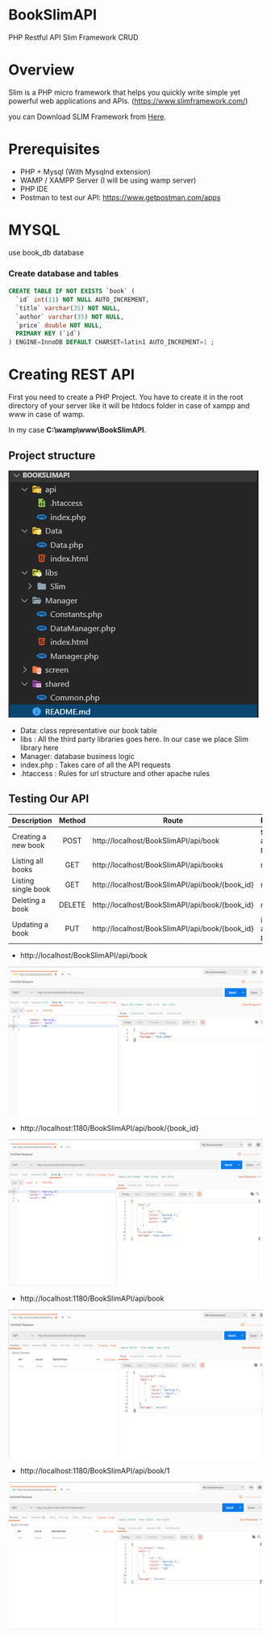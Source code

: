 # BookSlimAPI
PHP Restful API Slim Framework CRUD


# Overview
Slim is a PHP micro framework that helps you quickly write simple yet powerful web applications and APIs. (https://www.slimframework.com/)

you can Download SLIM Framework from [Here](https://github.com/slimphp/Slim).


# Prerequisites
*	PHP + Mysql (With Mysqlnd extension)
* WAMP / XAMPP Server (I will be using wamp server) 
* PHP IDE
* Postman to test our API: https://www.getpostman.com/apps

# MYSQL
 use book_db database
 
### Create database and tables
```sql
CREATE TABLE IF NOT EXISTS `book` (
  `id` int(11) NOT NULL AUTO_INCREMENT,
  `title` varchar(35) NOT NULL,
  `author` varchar(35) NOT NULL,
  `price` double NOT NULL,
  PRIMARY KEY (`id`)
) ENGINE=InnoDB DEFAULT CHARSET=latin1 AUTO_INCREMENT=1 ;
```

# Creating REST API

First you need to create a PHP Project. You have to create it in the root directory of your server like it will be htdocs folder in case of xampp and www in case of wamp.

In my case **C:\wamp\www\BookSlimAPI**.

## Project structure

![capture 1](https://github.com/anicetkeric/BookSlimAPI/blob/master/screen/1.PNG)

* Data: class representative our book table
* libs : All the third party libraries goes here. In our case we place Slim library here
* Manager:  database business logic
* index.php : Takes care of all the API requests
* .htaccess : Rules for url structure and other apache rules 


## Testing Our API

| Description        | Method |Route  | Params
| ------------- |:-------------:| -----|-----|
| Creating a new book    | POST |http://localhost/BookSlimAPI/api/book |title, author, price |
|Listing all books      | GET      |  http://localhost/BookSlimAPI/api/books | none
| Listing single book | GET     |   http://localhost/BookSlimAPI/api/book/{book_id} | none
| Deleting a book |DELETE      |   http://localhost/BookSlimAPI/api/book/{book_id} | none
| Updating a book | PUT     |   http://localhost/BookSlimAPI/api/book/{book_id} | id, title, author, price|



* http://localhost/BookSlimAPI/api/book

![capture 2](https://github.com/anicetkeric/BookSlimAPI/blob/master/screen/2.PNG)


* http://localhost:1180/BookSlimAPI/api/book/{book_id}

![capture 3](https://github.com/anicetkeric/BookSlimAPI/blob/master/screen/3.PNG)


* http://localhost:1180/BookSlimAPI/api/book

![capture 4](https://github.com/anicetkeric/BookSlimAPI/blob/master/screen/4.PNG)



* http://localhost:1180/BookSlimAPI/api/book/1

![capture 5](https://github.com/anicetkeric/BookSlimAPI/blob/master/screen/5.PNG)
